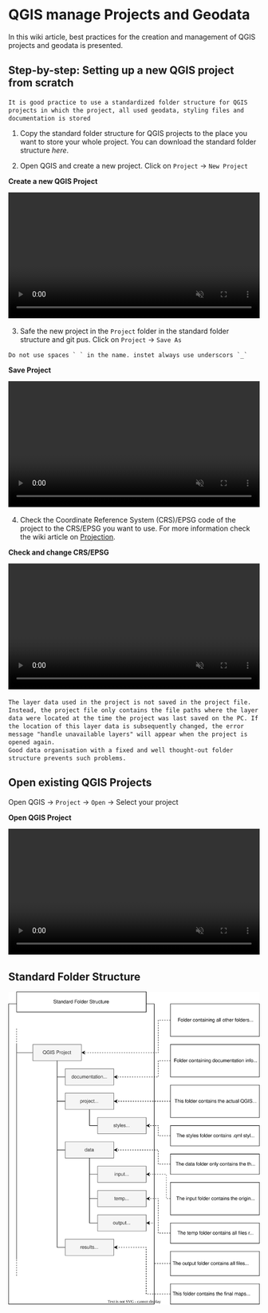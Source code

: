 # QGIS manage Projects and Geodata

In this wiki article, best practices for the creation and management of QGIS projects and geodata is presented.

## Step-by-step: Setting up a new QGIS project from scratch

```{Tip}
It is good practice to use a standardized folder structure for QGIS projects in which the project, all used geodata, styling files and documentation is stored
```

1. Copy the standard folder structure for QGIS projects to the place you want to store your whole project. You can download the standard folder structure *here*.

2. Open QGIS and create a new project. Click on `Project` -> `New Project`

__Create a new QGIS Project__

<video width="100%" controls muted src="https://github.com/GIScience/gis-training-resource-center/raw/main/fig/qgis_new_project.mp4"></video>

3. Safe the new project in the `Project` folder in the standard folder structure and git pus. Click on `Project` -> `Save As`
```{Tip}
Do not use spaces ` ` in the name. instet always use underscors `_`
```
__Save Project__

<video width="100%" controls muted src="https://github.com/GIScience/gis-training-resource-center/raw/main/fig/qgis_save_as.mp4"></video>



4. Check the Coordinate Reference System (CRS)/EPSG code of the project to the CRS/EPSG you want to use. For more information check the wiki article on [Projection](https://giscience.github.io/gis-training-resource-center/content/Wiki/en_qgis_projections_wiki.html#how-to-check-epsg-code-crs-of-your-qgis-project-and-change-it).

__Check and change CRS/EPSG__

<video width="100%" controls muted src="https://github.com/GIScience/gis-training-resource-center/raw/main/fig/qgis_change_project_CRS.mp4"></video>

```{Tip}
The layer data used in the project is not saved in the project file. Instead, the project file only contains the file paths where the layer data were located at the time the project was last saved on the PC. If the location of this layer data is subsequently changed, the error message "handle unavailable layers" will appear when the project is opened again.
Good data organisation with a fixed and well thought-out folder structure prevents such problems.
```

## Open existing QGIS Projects 

Open QGIS -> `Project` -> `Open` -> Select your project 

__Open QGIS Project__

<video width="100%" controls muted src="https://github.com/GIScience/gis-training-resource-center/raw/main/fig/qgis_open_project.mp4"></video>

## Standard Folder Structure 


![](/fig/Standard_project_folder_structure.drawio.svg)
